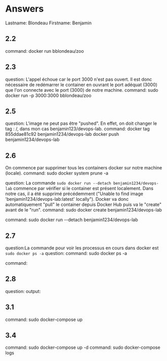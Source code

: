 # Answers

Lastname: Blondeau
Firstname: Benjamin

## 2.2
command: docker run bblondeau/zoo

## 2.3
question: L'appel échoue car le port 3000 n'est pas ouvert. Il est donc nécessaire de redémarrer le container en ouvrant le port adéquat (3000) que l'on connecte avec le port (3000) de notre machine.
command: sudo docker run -p 3000:3000 bblondeau/zoo

## 2.5
question: L'image ne peut pas être "pushed". En effet, on doit changer le tag : <username>/<repositoryname>, dans mon cas benjamin123/devops-lab.
command: docker tag 855ddae81c92 benjamin1234/devops-lab
docker push benjamin1234/devops-lab

## 2.6
On commence par supprimer tous les containers docker sur notre machine (locale).
command: sudo docker system prune -a

question: La commande `sudo docker run --detach benjamin1234/devops-lab` commence par vérifier si le container est présent localement. Dans notre cas, il a été supprimé précédemment ("Unable to find image 'benjamin1234/devops-lab:latest' locally"). Docker va donc automatiquement "pull" le container depuis Docker Hub puis va le "create" avant de le "run".
command: sudo docker create benjamin1234/devops-lab

command: sudo docker run --detach benjamin1234/devops-lab


## 2.7
question:La commande pour voir les processus en cours dans docker est `sudo docker ps -a`
question: 
command: sudo docker ps -a

command:

## 2.8
question:
output:

## 3.1
command: sudo docker-compose up

## 3.4
command: sudo docker-compose up -d
command: sudo docker-compose logs
